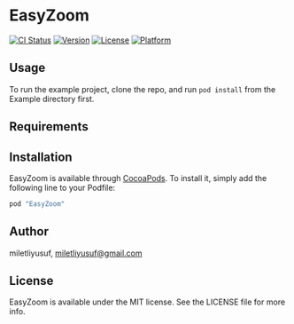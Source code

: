 # EasyZoom

[![CI Status](http://img.shields.io/travis/miletliyusuf/EasyZoom.svg?style=flat)](https://travis-ci.org/miletliyusuf/EasyZoom)
[![Version](https://img.shields.io/cocoapods/v/EasyZoom.svg?style=flat)](http://cocoapods.org/pods/EasyZoom)
[![License](https://img.shields.io/cocoapods/l/EasyZoom.svg?style=flat)](http://cocoapods.org/pods/EasyZoom)
[![Platform](https://img.shields.io/cocoapods/p/EasyZoom.svg?style=flat)](http://cocoapods.org/pods/EasyZoom)

## Usage

To run the example project, clone the repo, and run `pod install` from the Example directory first.

## Requirements

## Installation

EasyZoom is available through [CocoaPods](http://cocoapods.org). To install
it, simply add the following line to your Podfile:

```ruby
pod "EasyZoom"
```

## Author

miletliyusuf, miletliyusuf@gmail.com

## License

EasyZoom is available under the MIT license. See the LICENSE file for more info.
